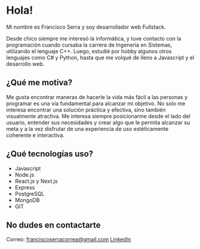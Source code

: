 # Hola!

Mi nombre es Francisco Serra y soy desarrollador web Fullstack.

Desde chico siempre me interesó la informática, y tuve contacto con la programación cuando cursaba la carrera de Ingenería en Sistemas, utilizando el lenguaje C++. Luego,
estudié por hobby algunos otros lenguajes como C# y Python, hasta que me volqué de lleno a Javascript y el desarrollo web.

## ¿Qué me motiva?

Me gusta encontrar maneras de hacerle la vida más fácil a las personas y programar es una vía fundamental para alcanzar mi objetivo. No solo me interesa encontrar una solución práctica y
efectiva, sino también visualmente atractiva. Me interesa siempre posicionarme desde el lado del usuario, entender sus necesidades y crear algo que le permita alcanzar su meta
y a la vez disfrutar de una experiencia de uso estéticamente coherente e interactiva.

## ¿Qué tecnologías uso?

- Javascript
- Node.js
- React.js y Next.js
- Express
- PostgreSQL
- MongoDB
- GIT

## No dudes en contactarte

Correo: franciscoserracorrea@gmail.com
[LinkedIn](https://www.linkedin.com/in/francisco-serra-533087239/)
